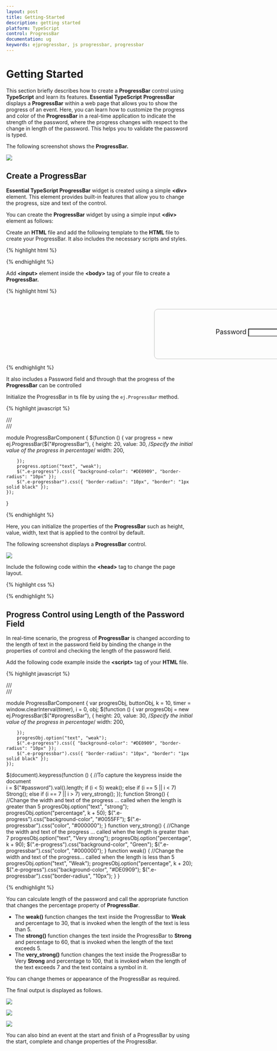 ```yaml
---
layout: post
title: Getting-Started
description: getting started
platform: TypeScript
control: ProgressBar
documentation: ug
keywords: ejprogressbar, js progressbar, progressbar
---
```


# Getting Started

This section briefly describes how to create a **ProgressBar** control using **TypeScript** and learn its features.
**Essential TypeScript** **ProgressBar** displays a **ProgressBar** within a web page that allows you to show the progress of an event. Here, you can learn how to customize the progress and color of the **ProgressBar** in a real-time application to indicate the strength of the password, where the progress changes with respect to the change in length of the password. This helps you to validate the password is typed. 

The following screenshot shows the **ProgressBar.**


![](/js/ProgressBar/Getting-Started_images/Getting-Started_img1.png) 

## Create a ProgressBar

**Essential TypeScript ProgressBar** widget is created using a simple **&lt;div&gt;** element. This element provides built-in features that allow you to change the progress, size and text of the control.

You can create the **ProgressBar** widget by using a simple input **&lt;div&gt;** element as follows:

 Create an **HTML** file and add the following template to the **HTML** file to create your ProgressBar. It also includes the necessary scripts and styles.

{% highlight html %}

<!doctype html>
<html>
    <head>
    <meta charset="utf-8" />
    <title>Getting Started - RichTextEditor</title>
    <link href="http://cdn.syncfusion.com/{{ site.releaseversion }}/js/web/flat-azure/ej.web.all.min.css" rel="stylesheet" />
    <script src="http://cdn.syncfusion.com/js/assets/external/jquery-1.10.2.min.js"></script>  
    <script src="http://cdn.syncfusion.com/{{ site.releaseversion }}/js/web/ej.web.all.min.js"></script>
    </head>
   <body>
      <! -- add rating element here -->
   </body>
</html>

{% endhighlight %}

 Add **&lt;input&gt;** element inside the **&lt;body&gt;** tag of your file to create a **ProgressBar.**

{% highlight html %}

<div style="content-container-fluid">
   <div class="row">
      <div class="cols-sample-area">
         <div class="frame">
            <div class="wrap_up">
               <!--Initializing password field*-->
               <label for="startButton">Password</label>
               <input type="password" id="password" style="border-radius:0px"/>
            </div>
            <div class="control">
               <!--initializing ProgressBar control-->
               <div id="progressBar"></div>
            </div>
         </div>
      </div>
   </div>
</div>

{% endhighlight %}

It also includes a Password field and through that the progress of the **ProgressBar** can be controlled
 
Initialize the ProgressBar in ts file by using the `ej.ProgressBar` method.

{% highlight javascript %}
    
/// <reference path="jquery.d.ts" />  
/// <reference path="scripts/typings/ej/ej.web.all.d.ts" />
      
module ProgressBarComponent {
    $(function () {
         var progress = new ej.ProgressBar($("#progressBar"), {
            height: 20,
            value: 30,  /*Specify the initial value of the progress in percentage*/
            width: 200,

        });
        progress.option("text", "weak");
        $(".e-progress").css({ "background-color": "#DE0909", "border-radius": "10px" });
        $(".e-progressbar").css({ "border-radius": "10px", "border": "1px solid black" });
    });
}

{% endhighlight %}

Here, you can initialize the properties of the **ProgressBar** such as height, value, width, text that is applied to the control by default.

The following screenshot displays a **ProgressBar** control.

![](/js/ProgressBar/Getting-Started_images/Getting-Started_img2.png) 

Include the following code within the **&lt;head&gt;** tag to change the page layout.

{% highlight css %}

<style type="text/css" class="cssStyles">
   /*applying styles */
   .frame {
       border: 1px solid #BBBCBB;
       border-radius: 10px 10px 10px 10px;
       padding: 50px 60px;
       margin-top: 40px;
       width: 400px;
       margin-left: 400px;
   }
   .control {
       margin-bottom: 5px;
       margin-left: 230px;
   }
   .wrap_up {
       margin-left: 105px;
       font-size: 18px;
   }
   #progressBar {
       margin-top: 10px;
   }
</style>

{% endhighlight %}

## Progress Control using Length of the Password Field

In real-time scenario, the progress of **ProgressBar** is changed according to the length of text in the password field by binding the change in the properties of control and checking the length of the password field.

Add the following code example inside the **&lt;script&gt;** tag of your **HTML** file.

{% highlight javascript %}

/// <reference path="jquery.d.ts" />  
/// <reference path="scripts/typings/ej/ej.web.all.d.ts" />
      
module ProgressBarComponent {
    var progresObj, buttonObj, k = 10, timer = window.clearInterval(timer), i = 0, obj;
    $(function () {
         var progresObj = new ej.ProgressBar($("#progressBar"), {
            height: 20,
            value: 30,  /*Specify the initial value of the progress in percentage*/
            width: 200,

        });
        progresObj.option("text", "weak");
        $(".e-progress").css({ "background-color": "#DE0909", "border-radius": "10px" });
        $(".e-progressbar").css({ "border-radius": "10px", "border": "1px solid black" });
    });
$(document).keypress(function () {    //To capture the keypress inside the document           
    i = $("#password").val().length;
    if (i < 5)
       weak();
    else if (i == 5 || i < 7)
       Strong();
    else if (i == 7 || i > 7)
    very_strong();
});
function Strong() {     //Change the width and text of the progress ... called when the length is greater than 5
    progresObj.option("text", "strong");
    progresObj.option("percentage", k + 50);
    $(".e-progress").css("background-color", "#0055FF");
    $(".e-progressbar").css("color", "#000000");
}
function very_strong() {     //Change the width and text of the progress ... called when the length is greater than 7
    progresObj.option("text", "Very strong");
    progresObj.option("percentage", k + 90);
    $(".e-progress").css("background-color", "Green");
    $(".e-progressbar").css("color", "#000000");
}
function weak() {     //Change the width and text of the progress... called when the length is less than 5
    progresObj.option("text", "Weak");
    progresObj.option("percentage", k + 20);
    $(".e-progress").css("background-color", "#DE0909");
    $(".e-progressbar").css("border-radius", "10px");
}
}

{% endhighlight %}

You can calculate length of the password and call the appropriate function that changes the percentage property of **ProgressBar**.

* The **weak()** function changes the text inside the ProgressBar to **Weak** and percentage to 30, that is invoked when the length of the text is less than 5.
* The **strong()** function changes the text inside the ProgressBar to **Strong** and percentage to 60, that is invoked when the length of the text exceeds 5.
* The **very_strong()** function changes the text inside the ProgressBar to Very **Strong** and percentage to 100, that is invoked when the length of the text exceeds 7 and the text contains a symbol in it.

You can change themes or appearance of the ProgressBar as required.

The final output is displayed as follows.

![](/js/ProgressBar/Getting-Started_images/Getting-Started_img3.png) 

![](/js/ProgressBar/Getting-Started_images/Getting-Started_img4.png) 

![](/js/ProgressBar/Getting-Started_images/Getting-Started_img5.png) 

You can also bind an event at the start and finish of a ProgressBar by using the start, complete and change properties of the ProgressBar.

